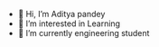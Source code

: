 - 👋 Hi, I’m Aditya pandey
- 👀 I’m interested in Learning
- 🌱 I’m currently engineering student


<!---
Aditya2004P/Aditya2004P is a ✨ special ✨ repository because its `README.md` (this file) appears on your GitHub profile.
You can click the Preview link to take a look at your changes.
--->
